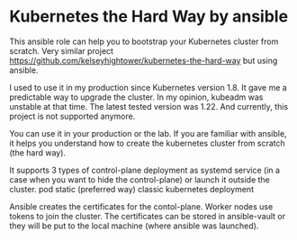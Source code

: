 # Kubernetes the Hard Way by ansible

This ansible role can help you to bootstrap your Kubernetes cluster from scratch. Very similar project https://github.com/kelseyhightower/kubernetes-the-hard-way but using ansible.

I used to use it in my production since Kubernetes version 1.8. It gave me a predictable way to upgrade the cluster. In my opinion, kubeadm was unstable at that time.
The latest tested version was 1.22. And currently, this project is not supported anymore.

You can use it in your production or the lab. If you are familiar with ansible, it helps you understand how to create the kubernetes cluster from scratch (the hard way).

It supports 3 types of control-plane deployment
as systemd service (in a case when you want to hide the control-plane) or launch it outside the cluster.
pod static (preferred way)
classic kubernetes deployment

Ansible creates the certificates for the contol-plane. Worker nodes use tokens to join the cluster. The certificates can be stored in ansible-vault or they will be put to the local machine (where ansible was launched).
